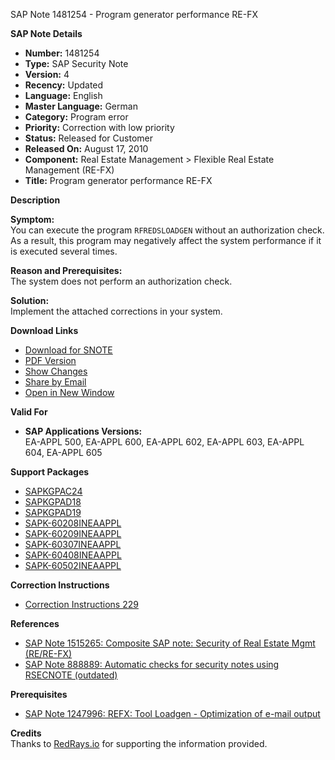 SAP Note 1481254 - Program generator performance RE-FX

**SAP Note Details**

- **Number:** 1481254
- **Type:** SAP Security Note
- **Version:** 4
- **Recency:** Updated
- **Language:** English
- **Master Language:** German
- **Category:** Program error
- **Priority:** Correction with low priority
- **Status:** Released for Customer
- **Released On:** August 17, 2010
- **Component:** Real Estate Management > Flexible Real Estate Management (RE-FX)
- **Title:** Program generator performance RE-FX

**Description**

**Symptom:**  
You can execute the program `RFREDSLOADGEN` without an authorization check. As a result, this program may negatively affect the system performance if it is executed several times.

**Reason and Prerequisites:**  
The system does not perform an authorization check.

**Solution:**  
Implement the attached corrections in your system.

**Download Links**

- [Download for SNOTE](https://notesdownloads.sap.com/note/0040000008763892017)
- [PDF Version](https://userapps.support.sap.com/sap/support/sfm/notes/print/0001481254?language=en-US&token=B6AFB30F13FF84B05D4261A30DCB5388)
- [Show Changes](https://me.sap.com/notesLatestChanges/0001481254/E/diff)
- [Share by Email](https://me.sap.com/)
- [Open in New Window](https://me.sap.com/)

**Valid For**

- **SAP Applications Versions:**  
  EA-APPL 500, EA-APPL 600, EA-APPL 602, EA-APPL 603, EA-APPL 604, EA-APPL 605

**Support Packages**

- [SAPKGPAC24](https://me.sap.com/supportpackage/SAPKGPAC24)
- [SAPKGPAD18](https://me.sap.com/supportpackage/SAPKGPAD18)
- [SAPKGPAD19](https://me.sap.com/supportpackage/SAPKGPAD19)
- [SAPK-60208INEAAPPL](https://me.sap.com/supportpackage/SAPK-60208INEAAPPL)
- [SAPK-60209INEAAPPL](https://me.sap.com/supportpackage/SAPK-60209INEAAPPL)
- [SAPK-60307INEAAPPL](https://me.sap.com/supportpackage/SAPK-60307INEAAPPL)
- [SAPK-60408INEAAPPL](https://me.sap.com/supportpackage/SAPK-60408INEAAPPL)
- [SAPK-60502INEAAPPL](https://me.sap.com/supportpackage/SAPK-60502INEAAPPL)

**Correction Instructions**

- [Correction Instructions 229](https://me.sap.com/corrins/0001481254/229)

**References**

- [SAP Note 1515265: Composite SAP note: Security of Real Estate Mgmt (RE/RE-FX)](https://me.sap.com/notes/1515265)
- [SAP Note 888889: Automatic checks for security notes using RSECNOTE (outdated)](https://me.sap.com/notes/888889)

**Prerequisites**

- [SAP Note 1247996: REFX: Tool Loadgen - Optimization of e-mail output](https://me.sap.com/notes/1247996)

**Credits**  
Thanks to [RedRays.io](https://redrays.io) for supporting the information provided.